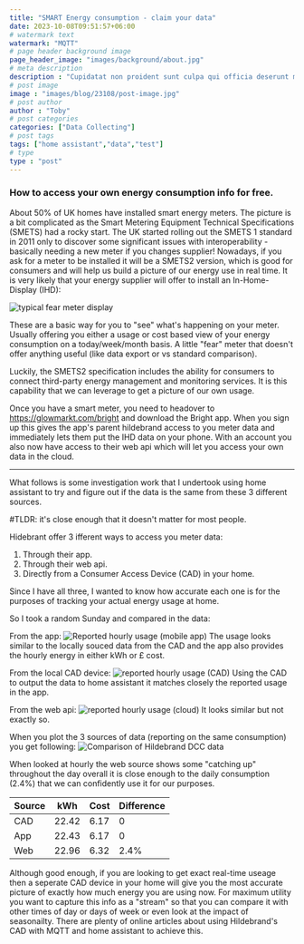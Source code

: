 ```yaml
---
title: "SMART Energy consumption - claim your data"
date: 2023-10-08T09:51:57+06:00
# watermark text
watermark: "MQTT"
# page header background image
page_header_image: "images/background/about.jpg"
# meta description
description : "Cupidatat non proident sunt culpa qui officia deserunt mollit <br> anim idest laborum sed ut perspiciatis."
# post image
image : "images/blog/23108/post-image.jpg"
# post author
author : "Toby"
# post categories
categories: ["Data Collecting"]
# post tags
tags: ["home assistant","data","test"]
# type
type : "post"
---
```


### How to access your own energy consumption info for free.

About 50% of UK homes have installed smart energy meters.  The picture is a bit complicated as the Smart Metering Equipment Technical Specifications (SMETS) had a rocky start.  The UK started rolling out the SMETS 1 standard in 2011 only to discover some significant issues with interoperability - basically needing a new meter if you changes supplier!
Nowadays, if you ask for a meter to be installed it will be a SMETS2 version, which is good for consumers and will help us build a picture of our energy use in real time.
It is very likely that your energy supplier will offer to install an In-Home-Display (IHD):

 ![typical fear meter display](/images/blog/23108/idh.webp)

These are a basic way for you to "see" what's happening on your meter.  Usually offering you either a usage or cost based view of your energy consumption on a today/week/month basis.  A little "fear" meter that doesn't offer anything useful (like data export or vs standard comparison).    

Luckily, the SMETS2 specification includes the ability for consumers to connect third-party energy management and monitoring services. It is this capability that we can leverage to get a picture of our own usage.  

Once you have a smart meter, you need to headover to https://glowmarkt.com/bright and download the Bright app.  When you sign up this gives the app's parent hildebrand access to you meter data and immediately lets them put the IHD data on your phone.  With an account you also now have access to their web api which will let you access your own data in the cloud.

----

What follows is some investigation work that I undertook using home assistant to try and figure out if the data is the same from these 3 different sources.

#TLDR: it's close enough that it doesn't matter for most people.  

Hidebrant offer 3 ifferent ways to access you meter data:

1. Through their app.
2. Through their web api.
3. Directly from a Consumer Access Device (CAD) in your home.

Since I have all three, I wanted to know how accurate each one is for the purposes of tracking your actual energy usage at home.

So I took a random Sunday and compared in the data:

From the app:
![Reported hourly usage (mobile app)](/images/blog/23108/Bright_app.png)
The usage looks similar to the locally souced data from the CAD and the app also provides the hourly energy in either kWh or £ cost. 

From the local CAD device:
 ![reported hourly usage (CAD)](/images/blog/23108/MQTT%208%20oct.png)
Using the CAD to output the data to home assistant it matches closely the reported usage in the app.

From the web api:
 ![reported hourly usage (cloud)](/images/blog/23108/micasa%208%20oct.png)
 It looks similar but not exactly so.
 
When you plot the 3 sources of data (reporting on the same consumption) you get following:
 ![Comparison of Hildebrand DCC data](/images/blog/23108/Comparison.png)
 
When looked at hourly the web source shows some "catching up" throughout the day overall it is close enough to the daily consumption (2.4%) that we can confidently use it for our purposes.  
 
 | Source | kWh   | Cost | Difference |
|--------|-------|------|------------|
| CAD    | 22.42 | 6.17 | 0          |
| App    | 22.43 | 6.17 | 0          |
| Web    | 22.96 | 6.32 | 2.4%       |

Although good enough, if you are looking to get exact real-time useage then a seperate CAD device in your home will give you the most accurate picture of exactly how much energy you are using now.  For maximum utility you want to capture this info as a "stream" so that you can compare it with other times of day or days of week or even look at the impact of seasonailty.   There are plenty of online articles about using Hildebrand's CAD with MQTT and home assistant to achieve this.